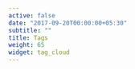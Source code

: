```yaml
---
active: false
date: "2017-09-20T00:00:00+05:30"
subtitle: ""
title: Tags
weight: 65
widget: tag_cloud
---
```

